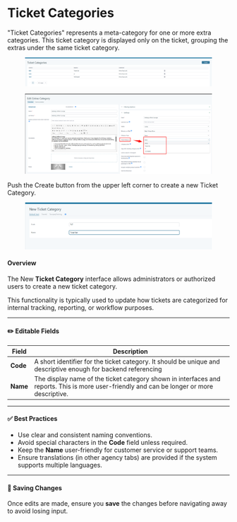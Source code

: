 # Ticket Categories

"Ticket Categories" represents a meta-category for one or more extra categories. This ticket category is displayed only on the ticket, grouping the extras under the same ticket category.

<figure><img src=".gitbook/assets/image (11) (1) (1) (1) (1) (1) (1) (1) (1).png" alt=""><figcaption></figcaption></figure>

<figure><img src=".gitbook/assets/image (20) (1) (1) (1).png" alt=""><figcaption></figcaption></figure>

Push the Create button from the upper left corner to create a new Ticket Category.

<figure><img src=".gitbook/assets/image (2) (1) (1) (1) (1) (1) (1) (1) (1) (1) (1) (1) (1) (1) (1) (1) (1) (1) (1) (1) (1) (1).png" alt=""><figcaption></figcaption></figure>

#### Overview

The New **Ticket Category** interface allows administrators or authorized users to create a  new  ticket category.&#x20;

This functionality is typically used to update how tickets are categorized for internal tracking, reporting, or workflow purposes.

***

#### ✏️ Editable Fields

| Field    | Description                                                                                                                                |
| -------- | ------------------------------------------------------------------------------------------------------------------------------------------ |
| **Code** | A short identifier for the ticket category. It should be unique and descriptive enough for backend referencing                             |
| **Name** | The display name of the ticket category shown in interfaces and reports. This is more user-friendly and can be longer or more descriptive. |

***

#### ✅ Best Practices

* Use clear and consistent naming conventions.
* Avoid special characters in the **Code** field unless required.
* Keep the **Name** user-friendly for customer service or support teams.
* Ensure translations (in other agency tabs) are provided if the system supports multiple languages.

***

#### 💾 Saving Changes

Once edits are made, ensure you **save** the changes before navigating away to avoid losing input.
